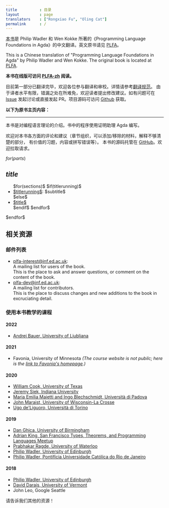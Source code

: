 ```yaml
---
title          : 目录
layout         : page
translators    : ["Rongxiao Fu", "Oling Cat"]
permalink      : /
---
```


[本书][PLFA-zh]是 Philip Wadler 和 Wen Kokke 所著的《Programming Language Foundations in Agda》的中文翻译。英文原书请见 [PLFA]。

This is a Chinese translation of "Programming Language Foundations in Agda" by Philip Wadler and Wen Kokke. The original book is located at [PLFA].

**本书在线版可访问 [PLFA-zh] 阅读。**

目前第一部分已翻译完毕，欢迎各位参与翻译和审校。详情请参考[翻译规范][TransSpec]。
由于译者水平有限，错漏之处在所难免，欢迎读者提出修改建议。如有问题可在 [Issue]
发起讨论或直接发起 PR。项目源码可访问 [Github][Github-zh] 获取。

**以下为原书主页内容：**

---

<!---
This book is an introduction to programming language theory using the
proof assistant Agda.
--->

本书是对编程语言理论的介绍。书中的程序使用证明助理 Agda 编写。

<!---
Comments on all matters---organisation, material to add, material to
remove, parts that require better explanation, good exercises, errors,
and typos---are welcome.  The book repository is on [GitHub].
Pull requests are encouraged.
--->

欢迎对本书各方面的评论和建议（章节组织，可以添加/移除的材料，解释不够清楚的部分，
有价值的习题，内容或拼写错误等）。
本书的源码托管在 [GitHub]。欢迎拉取请求。

$for(parts)$
## $title$
<ul>
$for(sections)$
$if(titlerunning)$
<li><a href="$url$">$titlerunning$</a>: $subtitle$</li>
$else$
<li><a href="$url$">$title$</a></li>
$endif$
$endfor$
</ul>
$endfor$

<!--
## Related

### Mailing lists
-->

## 相关资源

### 邮件列表

  * [plfa-interest@inf.ed.ac.uk](http://lists.inf.ed.ac.uk/mailman/listinfo/plfa-interest): <br />
    A mailing list for users of the book. <br />
    This is the place to ask and answer questions, or comment on the content of the book.
  * [plfa-dev@inf.ed.ac.uk](http://lists.inf.ed.ac.uk/mailman/listinfo/plfa-dev): <br />
    A mailing list for contributors. <br />
    This is the place to discuss changes and new additions to the book in excruciating detail.

<!--
### Courses taught from the textbook
-->

### 使用本书教学的课程

#### 2022
  * [Andrej Bauer, University of Ljubljana][UL-2022]

#### 2021
  * Favonia, University of Minnesota _(The course website is not pubilc; here is the [link to Favonia's homepage](https://favonia.org).)_

#### 2020
  * [William Cook, University of Texas][UT-2020]
  * [Jeremy Siek, Indiana University][IU-2020]
  * [Maria Emilia Maietti and Ingo Blechschmidt, Università di Padova][Padova-2020]
  * [John Maraist, University of Wisconsin-La Crosse][UWL-2020]
  * [Ugo de'Liguoro, Università di Torino][Torino-2020]

#### 2019
  * [Dan Ghica, University of Birmingham][BHAM-2019]
  * [Adrian King, San Francisco Types, Theorems, and Programming Languages Meetup][SFPL-Meetup-2020]
  * [Prabhakar Ragde, University of Waterloo][UW-2019]
  * [Philip Wadler, University of Edinburgh][TSPL-2019]
  * [Philip Wadler, Pontifícia Universidade Católica do Rio de Janeiro][PUC-2019]

#### 2018
  * [Philip Wadler, University of Edinburgh][TSPL-2018]
  * [David Darais, University of Vermont][UVM-2018]
  * John Leo, Google Seattle

<!--
Please tell us of others!
-->

请告诉我们其他的资源！

[GitHub]: https://github.com/plfa/plfa.github.io/
[SBMF]: https://homepages.inf.ed.ac.uk/wadler/topics/agda.html#sbmf
[SCP]: https://homepages.inf.ed.ac.uk/wadler/topics/agda.html#scf
[NextJournal]: https://nextjournal.com/plfa/ToC
[EUSA-2020]: https://www.eusa.ed.ac.uk/representation/campaigns/teachingawards2020/
[TSPL-2018]: https://plfa.github.io/19.08/TSPL/2018/
[UVM-2018]: https://web.archive.org/web/20190324115921/http://david.darais.com/courses/fa2018-cs295A/
[PUC-2019]: https://plfa.github.io/20.07/PUC/2019/
[TSPL-2019]: https://plfa.github.io/20.07/TSPL/2019/
[IU-2020]: https://jsiek.github.io/B522-PL-Foundations/
[SFPL-Meetup-2020]: http://meet.meetup.com/wf/click?upn=ZDzXt-2B-2BZmzYir6Bq5X7vEQ2iNYdgjN9-2FU9nWKp99AU8rZjrncUsSYODqOGn6kV-2BqW71oirCo-2Bk8O1q2FtDFhYZR-2B737CPhNWBjt58LuSRC-2BWTj61VZCHquysW8z7dVtQWxB5Sorl3chjZLDptP70L7aBZL14FTERnKJcRQdrMtc-3D_IqHN4t3hH47BvE1Cz0BakIxV4odHudhr6IVs-2Fzslmv-2FBuORsh-2FwQmOxMBdyMHsSBndQDQmt47hobqsLp-2Bm04Y9LwgV66MGyucsd0I9EgDEUB-2FjzdtSgRv-2Fxng8Pgsa3AZIEYILOhLpQ5ige5VFYTEHVN1pEqnujCHovmTxJkqAK9H-2BIL15-2FPxx97RfHcz7M30YNyqp6TOYfgTxyUHc6lufYKFA75Y7MV6MeDJMxw9-2FYUxR6CEjdoagQBmaGkBVzN
[UW-2019]: https://cs.uwaterloo.ca/~plragde/842/
[UT-2020]: https://www.cs.utexas.edu/~wcook/Courses/386L/Sp2020-GradPL.pdf
[BHAM-2019]: https://www.cs.bham.ac.uk/internal/modules/2019/06-26943/
[UWL-2020]: https://github.com/jphmrst/PLC/tree/fall2020
[Torino-2020]: http://laurea.educ.di.unito.it/index.php/offerta-formativa/insegnamenti/elenco-completo/elenco-completo/scheda-insegnamento?cod=MFN0633&codA=&year=2020&orienta=NSE
[Padova-2020]: https://www.math.unipd.it/~maietti/typ21.html
[UL-2022]: http://www.andrej.com/zapiski/ISRM-LOGRAC-2022/00-introduction.html
[PLFA]: https://plfa.github.io/
[PLFA-zh]: https://agda-zh.github.io/PLFA-zh/
[Issue]: https://github.com/Agda-zh/plfa-zh/issues
[TransSpec]: https://github.com/Agda-zh/PLFA-zh/issues/1
[Github-zh]: https://github.com/Agda-zh/PLFA-zh

